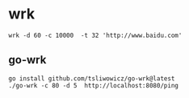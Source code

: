 # wrk

```shell
wrk -d 60 -c 10000  -t 32 'http://www.baidu.com'
```

## go-wrk
```shell
go install github.com/tsliwowicz/go-wrk@latest
./go-wrk -c 80 -d 5  http://localhost:8080/ping
```
